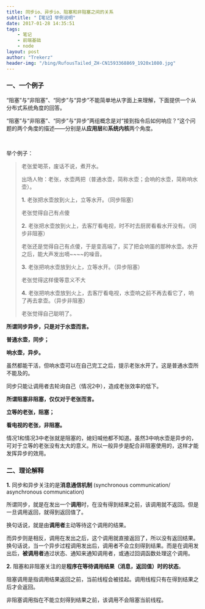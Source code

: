 ```yaml
---
title: 同步io、异步io、阻塞和非阻塞之间的关系
subtitle: "【笔记】举例说明"
date: 2017-01-28 14:35:51
tags: 
	- 笔记
	- 前端基础
	- node
layout: post
author: "Trekerz"
header-img: "/bing/RufousTailed_ZH-CN1593368869_1920x1080.jpg"
---
```




### 一、一个例子

“阻塞”与“非阻塞”、“同步”与“异步”不能简单地从字面上来理解，下面提供一个从分布式系统角度的回答。

“阻塞”与“非阻塞”、“同步”与“异步”两组概念是对“接到指令后如何响应？”这个问题的两个角度的描述——分别是从**应用层**和**系统内核**两个角度。

<br/>

举个例子：

> 老张爱喝茶，废话不说，煮开水。
>
> 出场人物：老张，水壶两把（普通水壶，简称水壶；会响的水壶，简称响水壶）。
>
> **1.** 老张把水壶放到火上，立等水开。（同步阻塞）
>
> 老张觉得自己有点傻
>
> **2.** 老张把水壶放到火上，去客厅看电视，时不时去厨房看看水开没有。（同步非阻塞）
>
> 老张还是觉得自己有点傻，于是变高端了，买了把会响笛的那种水壶。水开之后，能大声发出嘀~~~~的噪音。
>
> **3.** 老张把响水壶放到火上，立等水开。（异步阻塞）
>
> 老张觉得这样傻等意义不大
>
> **4.** 老张把响水壶放到火上，去客厅看电视，水壶响之前不再去看它了，响了再去拿壶。（异步非阻塞）
>
> 老张觉得自己聪明了。

**所谓同步异步，只是对于水壶而言。**

**普通水壶，同步；**

**响水壶，异步。**

虽然都能干活，但响水壶可以在自己完工之后，提示老张水开了。这是普通水壶所不能及的。

同步只能让调用者去轮询自己（情况2中），造成老张效率的低下。

**所谓阻塞非阻塞，仅仅对于老张而言。**

**立等的老张，阻塞；**

**看电视的老张，非阻塞。**

情况1和情况3中老张就是阻塞的，媳妇喊他都不知道。虽然3中响水壶是异步的，可对于立等的老张没有太大的意义。所以一般异步是配合非阻塞使用的，这样才能发挥异步的效用。

### 二、理论解释

**1.** 同步和异步关注的是**消息通信机制** (synchronous communication/ asynchronous communication)

所谓同步，就是在发出一个**调用**时，在没有得到结果之前，该调用就不返回。但是一旦调用返回，就得到返回值了。

换句话说，就是由**调用者**主动等待这个调用的结果。

而异步则是相反，调用在发出之后，这个调用就直接返回了，所以没有返回结果。换句话说，当一个异步过程调用发出后，调用者不会立刻得到结果。而是在调用发出后，**被调用者**通过状态、通知来通知调用者，或通过回调函数处理这个调用。

**2.** 阻塞和非阻塞关注的是**程序在等待调用结果（消息，返回值）时的状态**。

阻塞调用是指调用结果返回之前，当前线程会被挂起。调用线程只有在得到结果之后才会返回。

非阻塞调用指在不能立刻得到结果之前，该调用不会阻塞当前线程。

<br/>